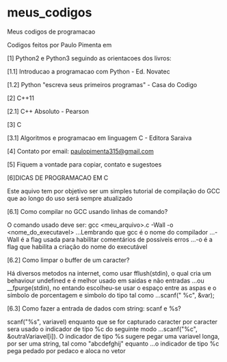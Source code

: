 # meus_codigos
Meus codigos de programacao

Codigos feitos por Paulo Pimenta em

[1] Python2 e Python3 seguindo as orientacoes dos livros:

[1.1] Introducao a programacao com Python - Ed. Novatec

[1.2] Python "escreva seus primeiros programas" - Casa do Codigo

[2] C++11

[2.1] C++ Absoluto - Pearson

[3] C

[3.1] Algoritmos e programacao em linguagem C - Editora Saraiva

[4] Contato por email: paulopimenta315@gmail.com

[5] Fiquem a vontade para copiar, contato e sugestoes 

[6]DICAS DE PROGRAMACAO EM C

Este aquivo tem por objetivo ser um simples tutorial de compilação do GCC que ao longo do uso será sempre atualizado

[6.1] Como compilar no GCC usando linhas de comando?

O comando usado deve ser: gcc <meu_arquivo>.c -Wall -o <nome_do_executavel>
...Lembrando que gcc é o nome do compilador
...-Wall é a flag usada para habilitar comentários de possiveis erros
...-o é a flag que habilita a criação do nome do executável

[6.2] Como limpar o buffer de um caracter?

Há diversos metodos na internet, como usar fflush(stdin), o qual cria um behaviour undefined e é melhor usado em saidas e não entradas
...ou __fpurge(stdin), no entando escolheu-se usar o espaço entre as aspas e o símbolo de porcentagem e simbolo do tipo tal como
...scanf(" %c", &var);

[6.3] Como fazer a entrada de dados com string: scanf e %s?

scanf("%s", variavel) enquanto que se for capturado caracter por caracter sera usado o indicador de tipo %c do seguinte modo
...scanf("%c", &outraVariavel[i]). O indicador de tipo %s sugere pegar uma variavel longa, por ser uma string, tal como "abcdefghij" equanto
...o indicador de tipo %c pega pedado por pedaco e aloca no vetor
